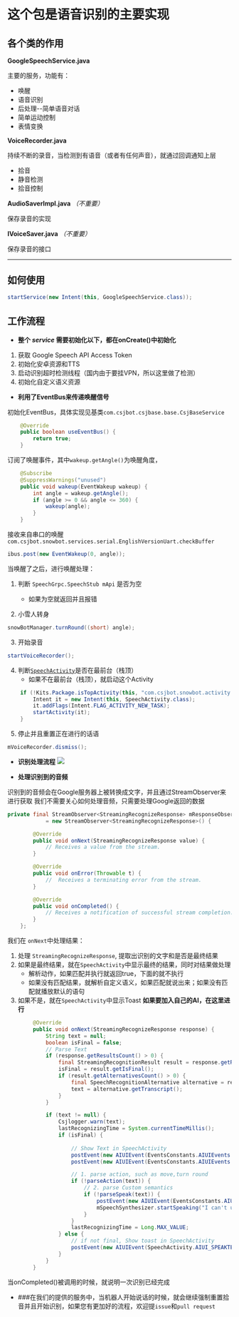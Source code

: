 # 这个包是语音识别的主要实现

## 各个类的作用

**GoogleSpeechService.java**

主要的服务，功能有：

- 唤醒
- 语音识别
- 后处理--简单语音对话
- 简单运动控制
- 表情变换

**VoiceRecorder.java**

持续不断的录音，当检测到有语音（或者有任何声音），就通过回调通知上层

- 拾音
- 静音检测
- 拾音控制

**AudioSaverImpl.java** *（不重要）*

保存录音的实现


**IVoiceSaver.java**  *（不重要）*

保存录音的接口


----------

## 如何使用
```java
startService(new Intent(this, GoogleSpeechService.class));
```


## 工作流程
- **整个 *service* 需要初始化以下，都在onCreate()中初始化**

1. 获取 Google Speech API Access Token
2. 初始化安卓资源和TTS
3. 启动识别超时检测线程（国内由于要挂VPN，所以这里做了检测）
4. 初始化自定义语义资源


- **利用了EventBus来传递唤醒信号**

初始化EventBus，具体实现见基类`com.csjbot.csjbase.base.CsjBaseService`

```java
    @Override
    public boolean useEventBus() {
        return true;
    }
```

订阅了唤醒事件，其中`wakeup.getAngle()`为唤醒角度，
```java
    @Subscribe
    @SuppressWarnings("unused")
    public void wakeup(EventWakeup wakeup) {
        int angle = wakeup.getAngle();
        if (angle >= 0 && angle <= 360) {
            wakeup(angle);
        }
    }
```
接收来自串口的唤醒
`com.csjbot.snowbot.services.serial.EnglishVersionUart.checkBuffer`
```java
ibus.post(new EventWakeup(0, angle));
```

当唤醒了之后，进行唤醒处理：
1. 判断 `SpeechGrpc.SpeechStub mApi` 是否为空

	- 如果为空就返回并且报错
	
2. 小雪人转身
```java
snowBotManager.turnRound((short) angle);
```

3. 开始录音
```java
startVoiceRecorder();
```

4. 判断[`SpeechActivity`](https://github.com/ppdayz/snowbot_i18n/blob/master/app/src/main/java/com/csjbot/snowbot/activity/aiui/SpeechActivity.java)是否在最前台（栈顶）
	- 如果不在最前台（栈顶），就启动这个Activity
```java
	if (!Kits.Package.isTopActivity(this, "com.csjbot.snowbot.activity.aiui.SpeechActivity")) {
		Intent it = new Intent(this, SpeechActivity.class);
		it.addFlags(Intent.FLAG_ACTIVITY_NEW_TASK);
		startActivity(it);
	}
```
5. 停止并且重置正在进行的话语
```java
mVoiceRecorder.dismiss();
```

- **识别处理流程**
![](https://github.com/ppdayz/snowbot_i18n/blob/master/doc/images/Recognize.jpg)


- **处理识别到的音频**

识别到的音频会在Google服务器上被转换成文字，并且通过StreamObserver来进行获取
我们不需要关心如何处理音频，只需要处理Google返回的数据

```java
private final StreamObserver<StreamingRecognizeResponse> mResponseObserver
            = new StreamObserver<StreamingRecognizeResponse>() {

        @Override
        public void onNext(StreamingRecognizeResponse value) {
            // Receives a value from the stream.
        }

        @Override
        public void onError(Throwable t) {
            //  Receives a terminating error from the stream.
        }

        @Override
        public void onCompleted() {
            // Receives a notification of successful stream completion.
        }
    };
```
我们在 `onNext`中处理结果：
1. 处理 `StreamingRecognizeResponse`, 提取出识别的文字和是否是最终结果
2. 如果是最终结果，就在`SpeechActivity`中显示最终的结果，同时对结果做处理
	- 解析动作，如果匹配并执行就返回true，下面的就不执行
	- 如果没有匹配结果，就解析自定义语义，如果匹配就说出来；如果没有匹配就播放默认的语句
3. 如果不是，就在`SpeechActivity`中显示Toast
	**如果要加入自己的AI，在这里进行**

```java
		@Override
        public void onNext(StreamingRecognizeResponse response) {
            String text = null;
            boolean isFinal = false;
			// Parse Text
            if (response.getResultsCount() > 0) {
                final StreamingRecognitionResult result = response.getResults(0);
                isFinal = result.getIsFinal();
                if (result.getAlternativesCount() > 0) {
                    final SpeechRecognitionAlternative alternative = result.getAlternatives(0);
                    text = alternative.getTranscript();
                }
            }

            if (text != null) {
                Csjlogger.warn(text);
                lastRecognizingTime = System.currentTimeMillis();
                if (isFinal) {
					
					// Show Text in SpeechActivity 
                    postEvent(new AIUIEvent(EventsConstants.AIUIEvents.AIUI_SPEAKTEXT_DATA, text));
                    postEvent(new AIUIEvent(EventsConstants.AIUIEvents.AIUI_SPEAKTEXT_RC, 5));

					// 1. parse action, such as move,turn round 
                    if (!parseAction(text)) {
						// 2. parse Custom semantics
                        if (!parseSpeak(text)) {
                            postEvent(new AIUIEvent(EventsConstants.AIUIEvents.AIUI_ANSWERTEXT_DATA, "I can't understand,but I'm learning"));
                            mSpeechSynthesizer.startSpeaking("I can't understand,but I'm learning", speechSynthesizerListener);
                        }
                    }
                    lastRecognizingTime = Long.MAX_VALUE;
                } else {
					// if not final, Show toast in SpeechActivity
                    postEvent(new AIUIEvent(SpeechActivity.AIUI_SPEAKTEXT_DATA_NOT_FINAL, text));
                }
            }
        }
```

当onCompleted()被调用的时候，就说明一次识别已经完成

- ###在我们的提供的服务中，当机器人开始说话的时候，就会继续强制重置拾音并且开始识别，如果您有更加好的流程，欢迎提`issue`和`pull request`

